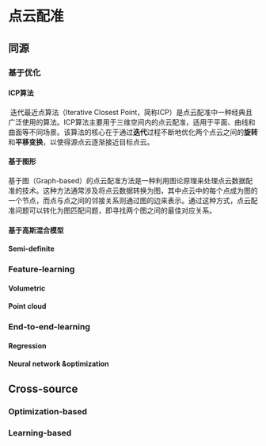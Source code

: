 # 点云配准

## 同源

### 基于优化

#### **ICP算法**

​	迭代最近点算法（Iterative Closest Point，简称ICP）是点云配准中一种经典且广泛使用的算法。ICP算法主要用于三维空间内的点云配准，适用于平面、曲线和曲面等不同场景。该算法的核心在于通过**迭代**过程不断地优化两个点云之间的**旋转**和**平移变换**，以使得源点云逐渐接近目标点云。

#### 基于图形

​	基于图（Graph-based）的点云配准方法是一种利用图论原理来处理点云数据配准的技术。这种方法通常涉及将点云数据转换为图，其中点云中的每个点成为图的一个节点，而点与点之间的邻接关系则通过图的边来表示。通过这种方式，点云配准问题可以转化为图匹配问题，即寻找两个图之间的最佳对应关系。

#### 基于高斯混合模型

#### Semi-definite

### Feature-learning

#### Volumetric

#### Point cloud

### End-to-end-learning

#### Regression

#### Neural network &optimization

## Cross-source

### Optimization-based

### Learning-based
